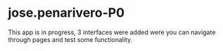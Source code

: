 # jose.penarivero-P0
This app is in progress, 3 interfaces were added were you can navigate through pages and test some functionality.
